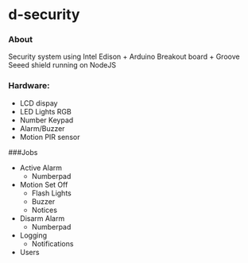 # d-security

### About

Security system using Intel Edison + Arduino Breakout board + Groove Seeed shield running on NodeJS

### Hardware: 

* LCD dispay
* LED Lights RGB
* Number Keypad
* Alarm/Buzzer
* Motion PIR sensor



###Jobs

* Active Alarm
  - Numberpad
* Motion Set Off
  - Flash Lights
  - Buzzer
  - Notices
* Disarm Alarm
  - Numberpad
* Logging
  - Notifications
* Users
  
 
